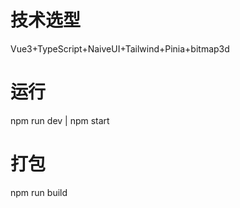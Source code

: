 # 技术选型

Vue3+TypeScript+NaiveUI+Tailwind+Pinia+bitmap3d

# 运行

npm run dev | npm start

# 打包

npm run build
